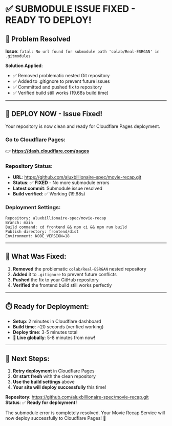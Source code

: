# ✅ SUBMODULE ISSUE FIXED - READY TO DEPLOY!

## 🔧 Problem Resolved

**Issue**: `fatal: No url found for submodule path 'colab/Real-ESRGAN' in .gitmodules`

**Solution Applied**:
- ✅ Removed problematic nested Git repository
- ✅ Added to .gitignore to prevent future issues  
- ✅ Committed and pushed fix to repository
- ✅ Verified build still works (19.68s build time)

---

## 🚀 **DEPLOY NOW - Issue Fixed!**

Your repository is now clean and ready for Cloudflare Pages deployment.

### **Go to Cloudflare Pages:**
👉 **https://dash.cloudflare.com/pages**

### **Repository Status:**
- **URL**: https://github.com/aluxbillionaire-spec/movie-recap.git
- **Status**: ✅ **FIXED** - No more submodule errors
- **Latest commit**: Submodule issue resolved
- **Build verified**: ✅ Working (19.68s)

### **Deployment Settings:**
```
Repository: aluxbillionaire-spec/movie-recap
Branch: main
Build command: cd frontend && npm ci && npm run build
Publish directory: frontend/dist
Environment: NODE_VERSION=18
```

---

## 🎯 **What Was Fixed:**

1. **Removed** the problematic `colab/Real-ESRGAN` nested repository
2. **Added** it to `.gitignore` to prevent future conflicts
3. **Pushed** the fix to your GitHub repository
4. **Verified** the frontend build still works perfectly

---

## ⏱️ **Ready for Deployment:**

- **Setup**: 2 minutes in Cloudflare dashboard
- **Build time**: ~20 seconds (verified working)
- **Deploy time**: 3-5 minutes total
- **🎉 Live globally**: 5-8 minutes from now!

---

## 🌟 **Next Steps:**

1. **Retry deployment** in Cloudflare Pages
2. **Or start fresh** with the clean repository
3. **Use the build settings** above
4. **Your site will deploy successfully** this time!

**Repository**: https://github.com/aluxbillionaire-spec/movie-recap.git  
**Status**: ✅ **Ready for deployment!**

The submodule error is completely resolved. Your Movie Recap Service will now deploy successfully to Cloudflare Pages! 🚀